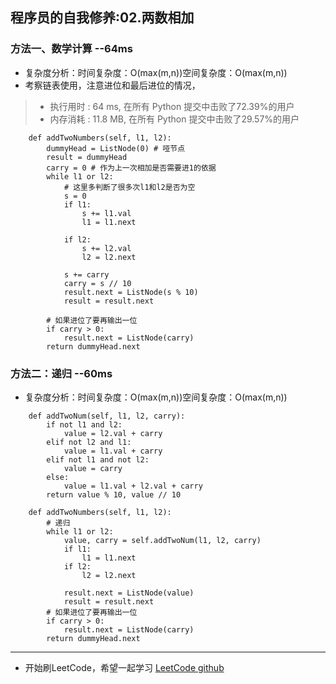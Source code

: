 ## 程序员的自我修养:02.两数相加
### 方法一、数学计算 --64ms
- 复杂度分析：时间复杂度：O(max(m,n))空间复杂度：O(max(m,n)) 
- 考察链表使用，注意进位和最后进位的情况，
>- 执行用时 : 64 ms, 在所有 Python 提交中击败了72.39%的用户
>- 内存消耗 : 11.8 MB, 在所有 Python 提交中击败了29.57%的用户

```
    def addTwoNumbers(self, l1, l2):
        dummyHead = ListNode(0) # 哑节点
        result = dummyHead
        carry = 0 # 作为上一次相加是否需要进1的依据
        while l1 or l2:
            # 这里多判断了很多次l1和l2是否为空
            s = 0
            if l1:
                s += l1.val
                l1 = l1.next
        
            if l2:
                s += l2.val
                l2 = l2.next
        
            s += carry
            carry = s // 10
            result.next = ListNode(s % 10)
            result = result.next
        
        # 如果进位了要再输出一位
        if carry > 0:
            result.next = ListNode(carry)
        return dummyHead.next
```

### 方法二：递归 --60ms
- 复杂度分析：时间复杂度：O(max(m,n))空间复杂度：O(max(m,n))

```
    def addTwoNum(self, l1, l2, carry):
        if not l1 and l2:
            value = l2.val + carry
        elif not l2 and l1:
            value = l1.val + carry
        elif not l1 and not l2:
            value = carry
        else:
            value = l1.val + l2.val + carry
        return value % 10, value // 10
        
    def addTwoNumbers(self, l1, l2):
        # 递归
        while l1 or l2:
            value, carry = self.addTwoNum(l1, l2, carry)
            if l1:
                l1 = l1.next
            if l2:
                l2 = l2.next

            result.next = ListNode(value)
            result = result.next
        # 如果进位了要再输出一位
        if carry > 0:
            result.next = ListNode(carry)
        return dummyHead.next
```
---

- 开始刷LeetCode，希望一起学习
[LeetCode github](https://github.com/Aver58/LeetCode)